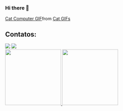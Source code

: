 ### Hi there 👋

<div class="tenor-gif-embed" data-postid="5368357" data-share-method="host" data-aspect-ratio="1" data-width="100%"><a href="https://tenor.com/view/cat-computer-typing-fast-gif-5368357">Cat Computer GIF</a>from <a href="https://tenor.com/search/cat-gifs">Cat GIFs</a></div> <script type="text/javascript" async src="https://tenor.com/embed.js"></script>

<!--
**IsabelAraujodev/IsabelAraujodev** is a ✨ _special_ ✨ repository because its `README.md` (this file) appears on your GitHub profile.

Here are some ideas to get you started:

- 🔭 I’m currently working on ...
- 🌱 I’m currently learning ...
- 👯 I’m looking to collaborate on ...
- 🤔 I’m looking for help with ...
- 💬 Ask me about ...
- 📫 How to reach me: ...
- 😄 Pronouns: ...
- ⚡ Fun fact: ...
-->
## Contatos:

<div>
<a href = "mailto:isabelcaaraujo@hotmail.com"><img src="https://img.icons8.com/fluency/48/null/apple-mail.png" target="_blank"></a>
<a href="https://www.linkedin.com/in/isabelaraujodev" target="_blank"><img src="https://img.icons8.com/color/48/null/linkedin.png" target="_blank"></a>   
</div>



<div>
<a href="https://github.com/isabelaraujodev">
<img height="180em" src="https://github-readme-stats.vercel.app/api/top-langs/?username=isabelaraujodev&layout=compact&langs_count=7&theme=dracula"/>
<img height="180em" src="https://github-readme-stats.vercel.app/api?username=isabelaraujodev&show_icons=true&theme=dracula&include_all_commits=true&count_private=true"/>
</div>
  
  
